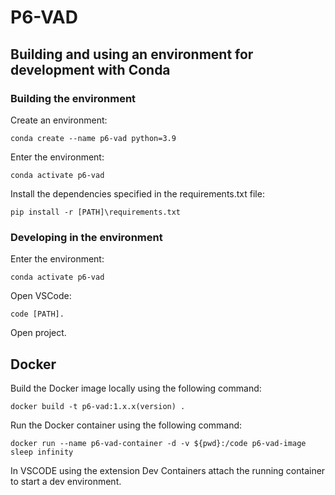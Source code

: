 # P6-VAD
## Building and using an environment for development with Conda
### Building the environment
Create an environment:
```
conda create --name p6-vad python=3.9
```
Enter the environment:
```
conda activate p6-vad
```
Install the dependencies specified in the requirements.txt file:
```
pip install -r [PATH]\requirements.txt
```
### Developing in the environment
Enter the environment:
```
conda activate p6-vad
```
Open VSCode:
```
code [PATH].
```
Open project.

## Docker
Build the Docker image locally using the following command:
```
docker build -t p6-vad:1.x.x(version) .
```
Run the Docker container using the following command:
```
docker run --name p6-vad-container -d -v ${pwd}:/code p6-vad-image sleep infinity
```
In VSCODE using the extension Dev Containers attach the running container to start a dev environment.
